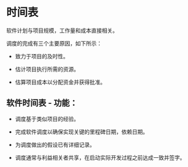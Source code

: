 # 时间表

软件计划与项目规模，工作量和成本直接相关。

调度的完成有三个主要原因，如下所示：

* 致力于项目的及时性。

* 估计项目执行所需的资源。

* 估算项目成本以分配资金并获得批准。

## 软件时间表 - 功能：

* 调度基于类似项目的经验。

* 完成软件调度以确保实现关键的里程碑日期，依赖日期。

* 为调度做出的假设已有详细记录。

* 调度通常与利益相关者共享，在启动实际开发过程之前达成一致并签字。
